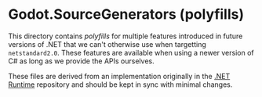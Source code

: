 # Godot.SourceGenerators (polyfills)

This directory contains _polyfills_ for multiple features introduced in future versions of .NET that we can't otherwise use when targetting `netstandard2.0`. These features are available when using a newer version of C# as long as we provide the APIs ourselves.

These files are derived from an implementation originally in the [.NET Runtime](https://github.com/dotnet/runtime) repository and should be kept in sync with minimal changes.

